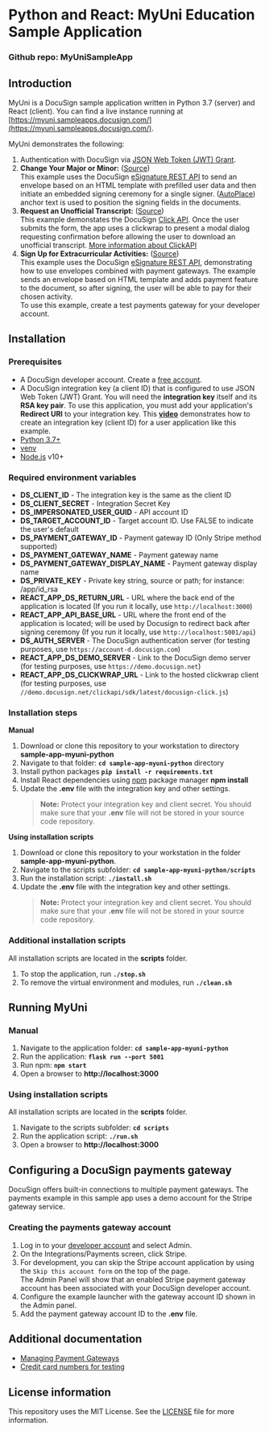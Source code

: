 # Python and React: MyUni Education Sample Application

### Github repo: MyUniSampleApp

## Introduction
MyUni is a DocuSign sample application written in Python 3.7 (server) and React (client). You can find a live instance running at [https://myuni.sampleapps.docusign.com/](https://myuni.sampleapps.docusign.com/).
 
MyUni demonstrates the following:

1. Authentication with DocuSign via [JSON Web Token (JWT) Grant](https://developers.docusign.com/esign-rest-api/guides/authentication/oauth2-jsonwebtoken).
2. **Change Your Major or Minor:** ([Source](./app/api/requests.py))  
   This example uses the DocuSign [eSignature REST API](https://developers.docusign.com/esign-rest-api) to send an envelope based on an HTML template with prefilled user data and then initiate an embedded signing ceremony for a single signer. ([AutoPlace](https://support.docusign.com/en/guides/AutoPlace-New-DocuSign-Experience)) anchor text is used to position the signing fields in the documents.
3. **Request an Unofficial Transcript:** ([Source](./app/api/clickwrap.py))  
   This example demonstates the DocuSign [Click API](https://developers.docusign.com/click-api/guides). Once the user submits the form, the app uses a clickwrap to present a modal dialog requesting confirmation before allowing the user to download an unofficial transcript.
   [More information about ClickAPI](https://developers.docusign.com/click-api) 
4. **Sign Up for Extracurricular Activities:** ([Source](./app/api/requests.py))  
   This example uses the DocuSign [eSignature REST API](https://developers.docusign.com/esign-rest-api), demonstrating how to use envelopes combined with payment gateways. The example sends an envelope based on HTML template and adds payment feature to the document, so after signing, the user will be able to pay for their chosen activity.  
   To use this example, create a test payments gateway for your developer account.

## Installation

### Prerequisites

* A DocuSign developer account. Create a [free account](https://go.docusign.com/sandbox/productshot/?elqCampaignId=16535).
* A DocuSign integration key (a client ID) that is configured to use JSON Web Token (JWT) Grant.
   You will need the **integration key** itself and its **RSA key pair**. To use this application, you must add your application's **Redirect URI** to your integration key. This [**video**](https://www.youtube.com/watch?v=GgDqa7-L0yo) demonstrates how to create an integration key (client ID) for a user application like this example. 
* [Python 3.7+](https://www.python.org/downloads/)
* [venv](https://docs.python.org/3/library/venv.html#module-venv)
* [Node.js](https://nodejs.org/) v10+

### Required environment variables

* **DS_CLIENT_ID** - The integration key is the same as the client ID
* **DS_CLIENT_SECRET** - Integration Secret Key
* **DS_IMPERSONATED_USER_GUID** - API account ID
* **DS_TARGET_ACCOUNT_ID** - Target account ID. Use FALSE to indicate the user's default
* **DS_PAYMENT_GATEWAY_ID** - Payment gateway ID (Only Stripe method supported)
* **DS_PAYMENT_GATEWAY_NAME** - Payment gateway name
* **DS_PAYMENT_GATEWAY_DISPLAY_NAME** - Payment gateway display name
* **DS_PRIVATE_KEY** - Private key string, source or path; for instance: /app/id_rsa
* **REACT_APP_DS_RETURN_URL** - URL where the back end of the application is located (If you run it locally, use `http://localhost:3000`)
* **REACT_APP_API_BASE_URL** - URL where the front end of the application is located; will be used by Docusign to redirect back after signing ceremony (If you run it locally, use `http://localhost:5001/api`)
* **DS_AUTH_SERVER** - The DocuSign authentication server (for testing purposes, use `https://account-d.docusign.com`)
* **REACT_APP_DS_DEMO_SERVER** - Link to the DocuSign demo server (for testing purposes, use `https://demo.docusign.net`)
* **REACT_APP_DS_CLICKWRAP_URL** - Link to the hosted clickwrap client (for testing purposes, use `//demo.docusign.net/clickapi/sdk/latest/docusign-click.js`)

### Installation steps

**Manual**

1. Download or clone this repository to your workstation to directory **sample-app-myuni-python**
2. Navigate to that folder: **`cd sample-app-myuni-python`** directory
3. Install python packages **`pip install -r requirements.txt`**
4. Install React dependencies using [npm](https://www.npmjs.com/) package manager  **npm install**
5. Update the **.env** file with the integration key and other settings.  
     > **Note:** Protect your integration key and client secret. You should make sure that your **.env** file will not be stored in your source code repository.

**Using installation scripts**

1. Download or clone this repository to your workstation in the folder **sample-app-myuni-python**.
2. Navigate to the scripts subfolder: **`cd sample-app-myuni-python/scripts`**
3. Run the installation script: **`./install.sh`**
4. Update the **.env** file with the integration key and other settings.  
    > **Note:** Protect your integration key and client secret. You should make sure that your **.env** file will not be stored in your source code repository.

### Additional installation scripts
All installation scripts are located in the **scripts** folder.
1. To stop the application, run **`./stop.sh`**
1. To remove the virtual environment and modules, run **`./clean.sh`**
   
## Running MyUni

### Manual

1. Navigate to the application folder: **`cd sample-app-myuni-python`**
2. Run the application: **`flask run --port 5001`**
3. Run npm: **`npm start`**
4. Open a browser to **http://localhost:3000**

### Using installation scripts

All installation scripts are located in the **scripts** folder.
1. Navigate to the scripts subfolder: **`cd scripts`**
2. Run the application script: **`./run.sh`**
3. Open a browser to **http://localhost:3000**

## Configuring a DocuSign payments gateway

DocuSign offers built-in connections to multiple payment gateways. The payments example in this sample app uses a demo account for the Stripe gateway service.

### Creating the payments gateway account

1. Log in to your [developer account](https://appdemo.docusign.com/) and select Admin.
2. On the Integrations/Payments screen, click Stripe.
3. For development, you can skip the Stripe account application by using the `Skip this account form` on the top of the page.  
  The Admin Panel will show that an enabled Stripe payment gateway account has been associated with your DocuSign developer account.
5. Configure the example launcher with the gateway account ID shown in the Admin panel.
6. Add the payment gateway account ID to the **.env** file.

## Additional documentation
* [Managing Payment Gateways](https://support.docusign.com/en/guides/managing-payment-gateways)
* [Credit card numbers for testing](https://stripe.com/docs/testing)

## License information
This repository uses the MIT License. See the [LICENSE](./LICENSE) file for more information.
